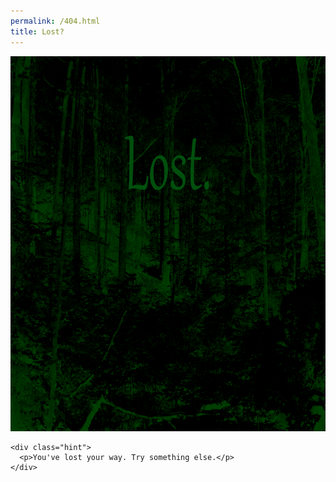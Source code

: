 ```yaml
---
permalink: /404.html
title: Lost?
---
```


<!DOCTYPE html>
<html lang="en">
  <head>
    <meta charset="utf-8" />
    <title>Lost?</title>
    <meta name="robots" content="noindex, nofollow" />
    <meta name="viewport" content="width=device-width, initial-scale=1" />
    <link rel="stylesheet" type="text/css" href="../common/style.css" />
  </head>
  
  <body>
    <div class="center">
      <img src="img/404.jpg" usemap="#figure" width="800" height="600" alt="" />
      <map name="error">
      </map>
    </div>

    <div class="hint">
      <p>You've lost your way. Try something else.</p>
    </div>
  </body>
</html>
